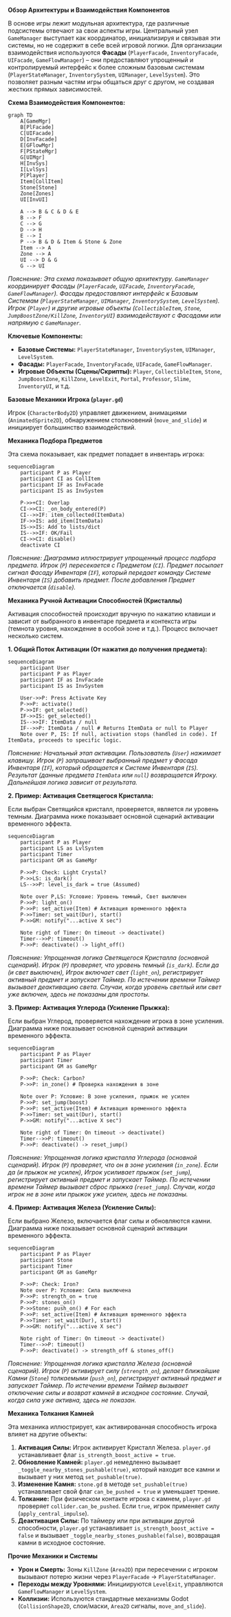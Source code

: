**Обзор Архитектуры и Взаимодействия Компонентов**

В основе игры лежит модульная архитектура, где различные подсистемы отвечают за свои аспекты игры. Центральный узел `GameManager` выступает как координатор, инициализируя и связывая эти системы, но не содержит в себе всей игровой логики. Для организации взаимодействия используются **Фасады** (`PlayerFacade`, `InventoryFacade`, `UIFacade`, `GameFlowManager`) – они предоставляют упрощенный и контролируемый интерфейс к более сложным базовым системам (`PlayerStateManager`, `InventorySystem`, `UIManager`, `LevelSystem`). Это позволяет разным частям игры общаться друг с другом, не создавая жестких прямых зависимостей.

**Схема Взаимодействия Компонентов:**

```mermaid
graph TD
    A[GameMgr]
    B[PlFacade]
    C[UIFacade]
    D[InvFacade]
    E[GFlowMgr]
    F[PStateMgr]
    G[UIMgr]
    H[InvSys]
    I[LvlSys]
    P[Player]
    Item[CollItem]
    Stone[Stone]
    Zone[Zones]
    UI[InvUI]

    A --> B & C & D & E
    B --> F
    C --> G
    D --> H
    E --> I
    P --> B & D & Item & Stone & Zone
    Item --> A
    Zone --> A
    UI --> D & G
    G --> UI
```
*Пояснение: Эта схема показывает общую архитектуру. `GameManager` координирует Фасады (`PlayerFacade`, `UIFacade`, `InventoryFacade`, `GameFlowManager`). Фасады предоставляют интерфейс к Базовым Системам (`PlayerStateManager`, `UIManager`, `InventorySystem`, `LevelSystem`). Игрок (`Player`) и другие игровые объекты (`CollectibleItem`, `Stone`, `JumpBoostZone/KillZone`, `InventoryUI`) взаимодействуют с Фасадами или напрямую с `GameManager`.* 

**Ключевые Компоненты:**

*   **Базовые Системы:** `PlayerStateManager`, `InventorySystem`, `UIManager`, `LevelSystem`.
*   **Фасады:** `PlayerFacade`, `InventoryFacade`, `UIFacade`, `GameFlowManager`.
*   **Игровые Объекты (Сцены/Скрипты):** `Player`, `CollectibleItem`, `Stone`, `JumpBoostZone`, `KillZone`, `LevelExit`, `Portal`, `Professor`, `Slime`, `InventoryUI`, и т.д.

**Базовые Механики Игрока (`player.gd`)**

Игрок (`CharacterBody2D`) управляет движением, анимациями (`AnimatedSprite2D`), обнаружением столкновений (`move_and_slide`) и инициирует большинство взаимодействий.

**Механика Подбора Предметов**

Эта схема показывает, как предмет попадает в инвентарь игрока:

```mermaid
sequenceDiagram
    participant P as Player
    participant CI as CollItem
    participant IF as InvFacade
    participant IS as InvSystem

    P->>+CI: Overlap
    CI->>CI: _on_body_entered(P)
    CI-->>IF: item_collected(ItemData)
    IF->>IS: add_item(ItemData)
    IS->>IS: Add to lists/dict
    IS-->>IF: OK/Fail
    CI->>CI: disable()
    deactivate CI
```
*Пояснение: Диаграмма иллюстрирует упрощенный процесс подбора предмета. Игрок (`P`) пересекается с Предметом (`CI`). Предмет посылает сигнал Фасаду Инвентаря (`IF`), который передает команду Системе Инвентаря (`IS`) добавить предмет. После добавления Предмет отключается (`disable`).*

**Механика Ручной Активации Способностей (Кристаллы)**

Активация способностей происходит вручную по нажатию клавиши и зависит от выбранного в инвентаре предмета и контекста игры (темнота уровня, нахождение в особой зоне и т.д.). Процесс включает несколько систем.

**1. Общий Поток Активации (От нажатия до получения предмета):**

```mermaid
sequenceDiagram
    participant User
    participant P as Player
    participant IF as InvFacade
    participant IS as InvSystem

    User->>P: Press Activate Key
    P->>P: activate()
    P->>IF: get_selected()
    IF->>IS: get_selected()
    IS-->>IF: ItemData / null
    IF-->>P: ItemData / null # Returns ItemData or null to Player
    Note over P, IS: If null, activation stops (handled in code). If ItemData, proceeds to specific logic.
```
*Пояснение: Начальный этап активации. Пользователь (`User`) нажимает клавишу. Игрок (`P`) запрашивает выбранный предмет у Фасада Инвентаря (`IF`), который обращается к Системе Инвентаря (`IS`). Результат (данные предмета `ItemData` или `null`) возвращается Игроку. Дальнейшая логика зависит от результата.* 

**2. Пример: Активация Светящегося Кристалла:**

Если выбран Светящийся кристалл, проверяется, является ли уровень темным. Диаграмма ниже показывает основной сценарий активации временного эффекта.

```mermaid
sequenceDiagram
    participant P as Player
    participant LS as LvlSystem
    participant Timer
    participant GM as GameMgr

    P->>P: Check: Light Crystal?
    P->>LS: is_dark()
    LS-->>P: level_is_dark = true (Assumed)

    Note over P,LS: Условие: Уровень темный, Свет выключен
    P->>P: light_on()
    P->>P: set_active(Item) # Активация временного эффекта
    P->>Timer: set_wait(Dur), start()
    P->>GM: notify("...active X sec")
    
    Note right of Timer: On timeout -> deactivate()
    Timer-->>P: timeout()
    P->>P: deactivate() -> light_off()
```
*Пояснение: Упрощенная логика Светящегося Кристалла (основной сценарий). Игрок (`P`) проверяет, что уровень темный (`is_dark`). Если да (и свет выключен), Игрок включает свет (`light_on`), регистрирует активный предмет и запускает Таймер. По истечении времени Таймер вызывает деактивацию света. Случаи, когда уровень светлый или свет уже включен, здесь не показаны для простоты.* 

**3. Пример: Активация Углерода (Усиление Прыжка):**

Если выбран Углерод, проверяется нахождение игрока в зоне усиления. Диаграмма ниже показывает основной сценарий активации временного эффекта.

```mermaid
sequenceDiagram
    participant P as Player
    participant Timer
    participant GM as GameMgr
    
    P->>P: Check: Carbon?
    P->>P: in_zone() # Проверка нахождения в зоне
    
    Note over P: Условие: В зоне усиления, прыжок не усилен
    P->>P: set_jump(boost)
    P->>P: set_active(Item) # Активация временного эффекта
    P->>Timer: set_wait(Dur), start()
    P->>GM: notify("...active X sec")

    Note right of Timer: On timeout -> deactivate()
    Timer-->>P: timeout()
    P->>P: deactivate() -> reset_jump()
```
*Пояснение: Упрощенная логика кристалла Углерода (основной сценарий). Игрок (`P`) проверяет, что он в зоне усиления (`in_zone`). Если да (и прыжок не усилен), Игрок усиливает прыжок (`set_jump`), регистрирует активный предмет и запускает Таймер. По истечении времени Таймер вызывает сброс прыжка (`reset_jump`). Случаи, когда игрок не в зоне или прыжок уже усилен, здесь не показаны.* 

**4. Пример: Активация Железа (Усиление Силы):**

Если выбрано Железо, включается флаг силы и обновляются камни. Диаграмма ниже показывает основной сценарий активации временного эффекта.

```mermaid
sequenceDiagram
    participant P as Player
    participant Stone
    participant Timer
    participant GM as GameMgr

    P->>P: Check: Iron?
    Note over P: Условие: Сила выключена
    P->>P: strength_on = true
    P->>P: stones_on()
    P->>Stone: push_on() # For each
    P->>P: set_active(Item) # Активация временного эффекта
    P->>Timer: set_wait(Dur), start()
    P->>GM: notify("...active X sec")

    Note right of Timer: On timeout -> deactivate()
    Timer-->>P: timeout()
    P->>P: deactivate() -> strength_off & stones_off()
```
*Пояснение: Упрощенная логика кристалла Железа (основной сценарий). Игрок (`P`) активирует силу (`strength_on`), делает ближайшие Камни (`Stone`) толкаемыми (`push_on`), регистрирует активный предмет и запускает Таймер. По истечении времени Таймер вызывает отключение силы и возврат камней в исходное состояние. Случай, когда сила уже активна, здесь не показан.* 

**Механика Толкания Камней**

Эта механика иллюстрирует, как активированная способность игрока влияет на другие объекты:

1.  **Активация Силы:** Игрок активирует Кристалл Железа. `player.gd` устанавливает флаг `is_strength_boost_active = true`.
2.  **Обновление Камней:** `player.gd` немедленно вызывает `_toggle_nearby_stones_pushable(true)`, который находит все камни и вызывает у них метод `set_pushable(true)`.
3.  **Изменение Камня:** `stone.gd` в методе `set_pushable(true)` устанавливает свой флаг `can_be_pushed = true` и уменьшает трение.
4.  **Толкание:** При физическом контакте игрока с камнем, `player.gd` проверяет `collider.can_be_pushed`. Если `true`, игрок применяет силу (`apply_central_impulse`).
5.  **Деактивация Силы:** По таймеру или при активации другой способности, `player.gd` устанавливает `is_strength_boost_active = false` и вызывает `_toggle_nearby_stones_pushable(false)`, возвращая камни в исходное состояние.

**Прочие Механики и Системы**

*   **Урон и Смерть:** Зоны `KillZone` (`Area2D`) при пересечении с игроком вызывают потерю жизни через `PlayerFacade` -> `PlayerStateManager`.
*   **Переходы между Уровнями:** Инициируются `LevelExit`, управляются `GameFlowManager` и `LevelSystem`.
*   **Коллизии:** Используются стандартные механизмы Godot (`CollisionShape2D`, слои/маски, `Area2D` сигналы, `move_and_slide`).
